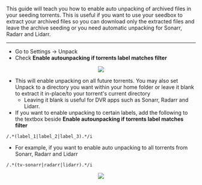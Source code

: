 This guide will teach you how to enable auto unpacking of archived files in your seeding torrents. This is useful if you want to use your seedbox to extract your archived files so you can download only the extracted files and leave the archive seeding or you need automatic unpacking for Sonarr, Radarr and Lidarr.

***

* Go to Settings -> Unpack
* Check **Enable autounpacking if torrents label matches filter**

<p align="center"><img src="https://docs.usbx.me/uploads/images/gallery/2020-03/scaled-1680-/image-1583405851245.png"></p>

* This will enable unpacking on all future torrents. You may also set Unpack to a directory you want within your home folder or leave it blank to extract it in-place/to your torrent's current directory
    * Leaving it blank is useful for DVR apps such as Sonarr, Radarr and Lidarr.
* If you want to enable unpacking to certain labels, add the following to the textbox beside **Enable autounpacking if torrents label matches filter**

```
/.*(label_1|label_2|label_3).*/i
```

* For example, if you want to enable auto unpacking to all torrents from Sonarr, Radarr and Lidarr

```
/.*(tv-sonarr|radarr|lidarr).*/i
```

<p align="center"><img src="https://docs.usbx.me/uploads/images/gallery/2020-03/scaled-1680-/image-1583406417621.png"></p>